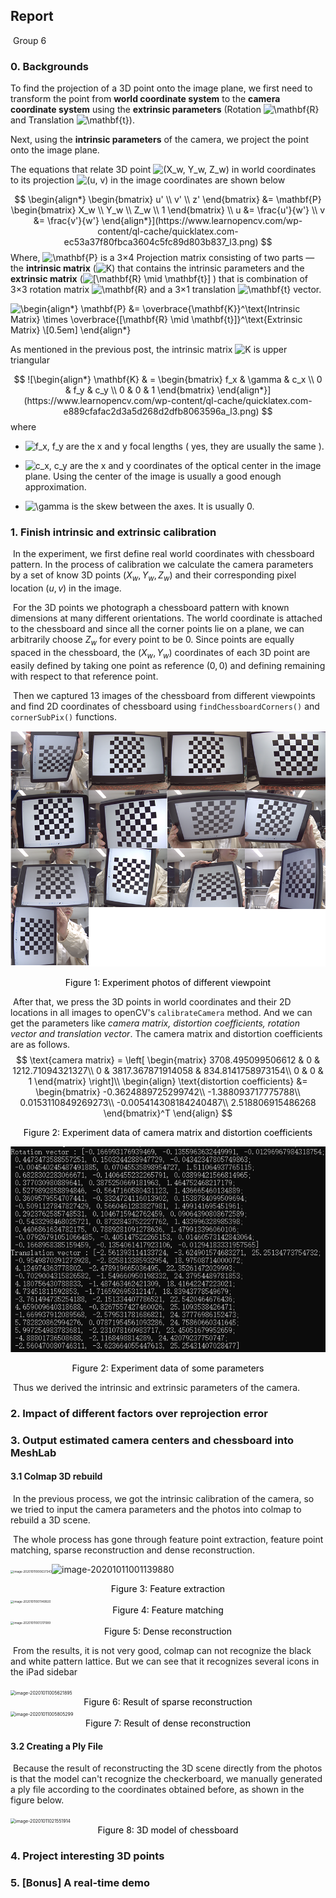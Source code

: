 ## Report

​																														Group 6

### 0. Backgrounds

To find the projection of a 3D point onto the image plane, we first need to transform the point from **world coordinate system** to the **camera coordinate system** using the **extrinsic parameters** (Rotation ![\mathbf{R}](https://www.learnopencv.com/wp-content/ql-cache/quicklatex.com-0cea5f663ef3c8e9dd00552811fc1680_l3.png) and Translation ![\mathbf{t}](https://www.learnopencv.com/wp-content/ql-cache/quicklatex.com-40e2ca75c8f1347fce0071f5fc0646ad_l3.png)).

Next, using the **intrinsic parameters** of the camera, we project the point onto the image plane.

The equations that relate 3D point ![(X_w, Y_w, Z_w)](https://www.learnopencv.com/wp-content/ql-cache/quicklatex.com-f7eb17644f2258f47077241c20ece659_l3.png) in world coordinates to its projection ![(u, v)](https://www.learnopencv.com/wp-content/ql-cache/quicklatex.com-c8088bef813b0c456d97df9313287889_l3.png) in the image coordinates are shown below

$$
\begin{align*} \begin{bmatrix}  u' \\ v' \\ z'  \end{bmatrix}  &=  \mathbf{P} \begin{bmatrix} X_w \\ Y_w \\ Z_w \\ 1 \end{bmatrix} \\ u &= \frac{u'}{w'} \\  v &= \frac{v'}{w'} \end{align*}](https://www.learnopencv.com/wp-content/ql-cache/quicklatex.com-ec53a37f80fbca3604c5fc89d803b837_l3.png)
$$
Where, ![\mathbf{P}](https://www.learnopencv.com/wp-content/ql-cache/quicklatex.com-6f00391a1a0ecabe52cae27086eae86a_l3.png) is a 3×4 Projection matrix consisting of two parts — the **intrinsic matrix** (![K](https://www.learnopencv.com/wp-content/ql-cache/quicklatex.com-b760ebc707e08dd6e1888ea8da4c2454_l3.png)) that contains the intrinsic parameters and the **extrinsic matrix** (![[\mathbf{R} \mid  \mathbf{t}]](https://www.learnopencv.com/wp-content/ql-cache/quicklatex.com-1d3f436321dd23b66c177216a042c228_l3.png) ) that is combination of 3×3 rotation matrix ![\mathbf{R}](https://www.learnopencv.com/wp-content/ql-cache/quicklatex.com-0cea5f663ef3c8e9dd00552811fc1680_l3.png) and a 3×1 translation ![\mathbf{t}](https://www.learnopencv.com/wp-content/ql-cache/quicklatex.com-40e2ca75c8f1347fce0071f5fc0646ad_l3.png) vector.

![\begin{align*}     \mathbf{P} &= \overbrace{\mathbf{K}}^\text{Intrinsic Matrix} \times \overbrace{[\mathbf{R} \mid  \mathbf{t}]}^\text{Extrinsic Matrix} \\[0.5em] \end{align*}](https://www.learnopencv.com/wp-content/ql-cache/quicklatex.com-14a1fda363f90358c4813106c61d4345_l3.png)

As mentioned in the previous post, the intrinsic matrix ![K](https://www.learnopencv.com/wp-content/ql-cache/quicklatex.com-b760ebc707e08dd6e1888ea8da4c2454_l3.png) is upper triangular

$$
![\begin{align*}     \mathbf{K} & = \begin{bmatrix}  f_x & \gamma & c_x \\ 0 & f_y & c_y \\ 0 & 0 & 1  \end{bmatrix} \end{align*}](https://www.learnopencv.com/wp-content/ql-cache/quicklatex.com-e889cfafac2d3a5d268d2dfb8063596a_l3.png)
$$
where

- ![f_x, f_y](https://www.learnopencv.com/wp-content/ql-cache/quicklatex.com-3333545c28a46de260db855da935df50_l3.png) are the x and y focal lengths ( yes, they are usually the same ).

- ![c_x, c_y](https://www.learnopencv.com/wp-content/ql-cache/quicklatex.com-a064660332306082badd534af0191df7_l3.png) are the x and y coordinates of the optical center in the image plane. Using the center of the image is usually a good enough approximation.

- ![\gamma](https://www.learnopencv.com/wp-content/ql-cache/quicklatex.com-2afeb87159a4918337409f4bf56d689a_l3.png) is the skew between the axes. It is usually 0.



### 1. Finish intrinsic and extrinsic calibration

​	In the experiment,  we first define real world coordinates with chessboard pattern. In the process of calibration we calculate the camera parameters by a set of know 3D points $(X_w, Y_w, Z_w)$ and their corresponding pixel location $(u,v)$ in the image.

​	For the 3D points we photograph a chessboard pattern with known dimensions at many different orientations. The world coordinate is attached to the chessboard and since all the corner points lie on a plane, we can arbitrarily choose $Z_w$ for every point to be 0. Since points are equally spaced in the chessboard, the $(X_w,Y_w)$ coordinates of each 3D point are easily defined by taking one point as reference $(0, 0)$ and defining remaining with respect to that reference point.

​	Then we captured 13 images of the chessboard from different viewpoints and find 2D coordinates of chessboard using `findChessboardCorners()` and `cornerSubPix()` functions.

![image-20201008105609767](.\Report.assets\image-20201008105609767.png)

<center style="font-size:14px;color:#000000;">Figure 1: Experiment photos of different viewpoint</center>	

​	After that, we press the 3D points in world coordinates and their 2D locations in all images to openCV's `calibrateCamera` method. And we can get the parameters like *camera matrix, distortion coefficients, rotation vector and translation vector*. The camera matrix and distortion coefficients are as follows.
$$
\text{camera matrix} = 
	\left[
	\begin{matrix}
		3708.495099506612 & 0 & 1212.71094321327\\
		0 & 3817.367871914058 & 834.8141758973154\\
		0 & 0 & 1
	\end{matrix}
	\right]\\ 
	\begin{align}
	\text{distortion coefficients} &= \begin{bmatrix}
    -0.3624889725299742\\ -1.388093717775788\\ 0.0153110849269273\\ -0.005414308184240487\\ 2.518806915486268
    \end{bmatrix}^T
	\end{align}
$$

<center style="font-size:14px;color:#000000;">Figure 2: Experiment data of camera matrix and distortion coefficients</center>	

![image-20201008111715981](.\Report.assets\image-20201008111715981.png)

<center style="font-size:14px;color:#000000;">Figure 2: Experiment data of some parameters</center>	

​	Thus we derived the intrinsic and extrinsic parameters of the camera.



### 2. Impact of different factors over reprojection error



### 3. Output estimated camera centers and chessboard into MeshLab

#### 3.1 Colmap 3D rebuild

​	In the previous process, we got the intrinsic calibration of the camera, so we tried to input the camera parameters and the photos into colmap to rebuild a 3D scene.

​	The whole process has gone through feature point extraction, feature point matching, sparse reconstruction and dense reconstruction.

<img src="C:\Users\Echo\AppData\Roaming\Typora\typora-user-images\image-20201011000637343.png" alt="image-20201011000637343" style="zoom:33%;" />![image-20201011001139880](C:\Users\Echo\AppData\Roaming\Typora\typora-user-images\image-20201011001139880.png)

<center style="font-size:14px;color:#000000;">Figure 3: Feature extraction</center>	

<img src="C:\Users\Echo\AppData\Roaming\Typora\typora-user-images\image-20201011001149920.png" alt="image-20201011001149920" style="zoom:33%;" />

<center style="font-size:14px;color:#000000;">Figure 4: Feature matching</center>	

<img src="C:\Users\Echo\AppData\Roaming\Typora\typora-user-images\image-20201011001317089.png" alt="image-20201011001317089" style="zoom:33%;" />

<center style="font-size:14px;color:#000000;">Figure 5: Dense reconstruction</center>	

​	From the results, it is not very good, colmap can not recognize the black and white pattern lattice. But we can see that it recognizes several icons in the iPad sidebar

<img src="C:\Users\Echo\AppData\Roaming\Typora\typora-user-images\image-20201011005621895.png" alt="image-20201011005621895" style="zoom:50%;" />

<center style="font-size:14px;color:#000000;">Figure 6: Result of sparse reconstruction</center>	

<img src="C:\Users\Echo\AppData\Roaming\Typora\typora-user-images\image-20201011005805299.png" alt="image-20201011005805299" style="zoom:50%;" />

<center style="font-size:14px;color:#000000;">Figure 7: Result of dense reconstruction</center>

#### 3.2 Creating a Ply File

​	Because the result of reconstructing the 3D scene directly from the photos is that the model can't recognize the checkerboard, we manually generated a ply file according to the coordinates obtained before, as shown in the figure below.

<img src="C:\Users\Echo\AppData\Roaming\Typora\typora-user-images\image-20201011021551914.png" alt="image-20201011021551914" style="zoom:50%;" />

<center style="font-size:14px;color:#000000;">Figure 8: 3D model of chessboard</center>

### 4. Project interesting 3D points



### 5. [Bonus] A real-time demo

